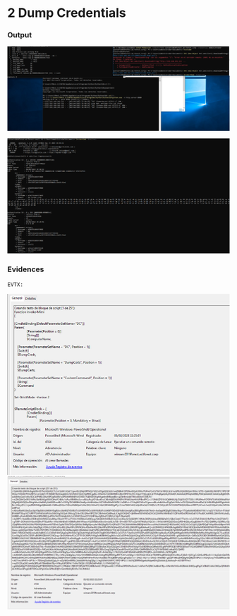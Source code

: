 # 2 Dump Credentials

### Output
![fileless output](resources/Invoke-Mimi_fileless.png)

![fileless output](resources/Dump.png)

### Evidences

```
EVTX:

```

![fileless output](resources/Fileless_mimikatz_1.png)
![fileless output](resources/Fileless_mimikatz_251.png)
